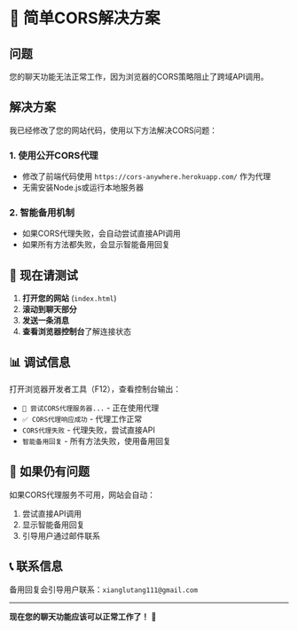 # 🚀 简单CORS解决方案

## 问题
您的聊天功能无法正常工作，因为浏览器的CORS策略阻止了跨域API调用。

## 解决方案
我已经修改了您的网站代码，使用以下方法解决CORS问题：

### 1. 使用公开CORS代理
- 修改了前端代码使用 `https://cors-anywhere.herokuapp.com/` 作为代理
- 无需安装Node.js或运行本地服务器

### 2. 智能备用机制
- 如果CORS代理失败，会自动尝试直接API调用
- 如果所有方法都失败，会显示智能备用回复

## 🎯 现在请测试

1. **打开您的网站** (`index.html`)
2. **滚动到聊天部分**
3. **发送一条消息**
4. **查看浏览器控制台**了解连接状态

## 📊 调试信息

打开浏览器开发者工具（F12），查看控制台输出：
- `🔄 尝试CORS代理服务器...` - 正在使用代理
- `✅ CORS代理响应成功` - 代理工作正常
- `CORS代理失败` - 代理失败，尝试直接API
- `智能备用回复` - 所有方法失败，使用备用回复

## 🔧 如果仍有问题

如果CORS代理服务不可用，网站会自动：
1. 尝试直接API调用
2. 显示智能备用回复
3. 引导用户通过邮件联系

## 📞 联系信息
备用回复会引导用户联系：`xianglutang111@gmail.com`

---

**现在您的聊天功能应该可以正常工作了！** 🎉




